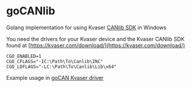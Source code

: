 # goCANlib

Golang implementation for using Kvaser [CANlib SDK](https://kvaser.com/canlib-webhelp/index.htm) in Windows

You need the drivers for your Kvaser device and the Kvaser CANlib SDK found at [https://kvaser.com/download/](https://kvaser.com/download/)

```
CGO_ENABLED=1
CGO_CFLAGS="-IC:\Path\To\Canlib\INC"
CGO_LDFLAGS="-LC:\Path\To\Canlib\Lib\x64"
```

Example usage in [goCAN Kvaser driver](https://github.com/roffe/gocan/blob/master/adapter/kvaser.go)
